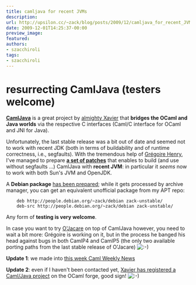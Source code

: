 ```yaml
---
title: camljava for recent JVMs
description:
url: http://upsilon.cc/~zack/blog/posts/2009/12/camljava_for_recent_JVMs/
date: 2009-12-01T14:25:37-00:00
preview_image:
featured:
authors:
- szacchiroli
tags:
- szacchiroli
---
```


<h1>resurrecting CamlJava (testers welcome)</h1>
<p><a href="http://pauillac.inria.fr/~xleroy/software.html#camljava"><strong>CamlJava</strong></a>
is a great project by <a href="http://pauillac.inria.fr/~xleroy/">almighty Xavier</a> that
<strong>bridges the OCaml and Java worlds</strong> via the
respective C interfaces (Caml/C interface for OCaml and JNI for
Java).</p>
<p>Unfortunately, the last stable release was a bit out of date and
seemed not to work with recent JDK (both in terms of buildability
and of runtime correctness, i.e., segfaults). With the tremendous
help of <a href="http://www.pps.jussieu.fr/~henry/">Gr&eacute;goire
Henry</a>, I've managed to prepare <a href="http://git.debian.org/?p=pkg-ocaml-maint/packages/camljava.git%3Ba=tree%3Bf=debian/patches">
<strong>a set of patches</strong></a> that enables to build (and
use without segfaults ...) CamlJava with <strong>recent
JVM</strong>: in particular it <em>seems</em> now to work with both
Sun's JVM and OpenJDK.</p>
<p>A <strong>Debian package</strong> <a href="http://bugs.debian.org/cgi-bin/bugreport.cgi?bug=558090">has been
prepared</a>; while it gets processed by archive manager, you can
get an equivalent unofficial package from my APT repo:</p>
<pre><code>    deb http://people.debian.org/~zack/debian zack-unstable/
    deb-src http://people.debian.org/~zack/debian zack-unstable/
</code></pre>
<p>Any form of <strong>testing is very welcome</strong>.</p>
<p>In case you want to try <a href="http://www.pps.jussieu.fr/~henry/ojacare/index.en.html">O'Jacare</a>
on top of CamlJava however, you need to wait a bit more: Gr&eacute;goire
is working on it, but in the process he banged his head against
bugs in both CamlP4 and CamlP5 (the only two available porting
paths from the last stable release of O'Jacare) <img src="http://upsilon.cc/~zack/smileys/smile.png" alt=":-)"/></p>
<p><strong>Update 1</strong>: we made into <a href="http://alan.petitepomme.net/cwn/2009.12.08.html#1">this week Caml
Weekly News</a></p>
<p><strong>Update 2</strong>: even if I haven't been contacted yet,
<a href="https://forge.ocamlcore.org/projects/camljava/">Xavier has
registered a Caml/Java project</a> on the OCaml forge, good sign!
<img src="http://upsilon.cc/~zack/smileys/smile.png" alt=":-)"/></p>


